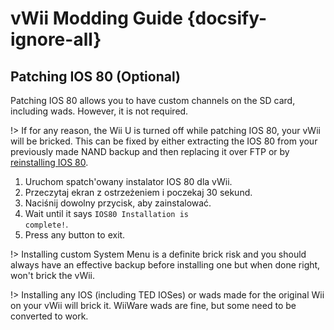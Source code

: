 # vWii Modding Guide {docsify-ignore-all}

## Patching IOS 80 (Optional)

Patching IOS 80 allows you to have custom channels on the SD card, including wads. However, it is not required.

!> If for any reason, the Wii U is turned off while patching IOS 80, your vWii will be bricked. This can be fixed by either extracting the IOS 80 from your previously made NAND backup and then replacing it over FTP or by [reinstalling IOS 80](recover-vwii-ioses-channels).

1. Uruchom spatch'owany instalator IOS 80 dla vWii.
2. Przeczytaj ekran z ostrzeżeniem i poczekaj 30 sekund.
3. Naciśnij dowolny przycisk, aby zainstalować.
4. Wait until it says <code>IOS80 <wbr>Installation <wbr>is <wbr>complete!</code>.
5. Press any button to exit.

!> Installing custom System Menu is a definite brick risk and you should always have an effective backup before installing one but when done right, won't brick the vWii.

!> Installing any IOS (including TED IOSes) or wads made for the original Wii on your vWii will brick it. WiiWare wads are fine, but some need to be converted to work.
